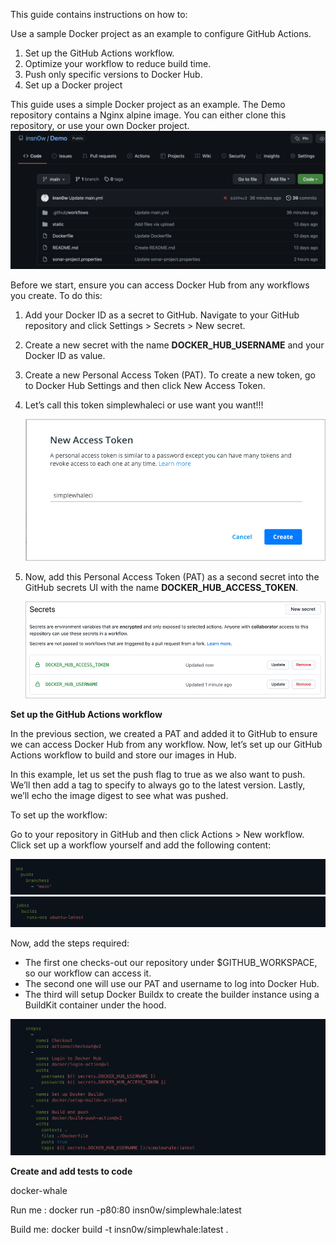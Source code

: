 This guide contains instructions on how to:

Use a sample Docker project as an example to configure GitHub Actions.

 1. Set up the GitHub Actions workflow.
 2. Optimize your workflow to reduce build time.
 3. Push only specific versions to Docker Hub.
 4. Set up a Docker project

This guide uses a simple Docker project as an example. The Demo repository contains a Nginx alpine image. You can either clone this repository, or use your own Docker project.
<img src="images/1.png" wight=200>

Before we start, ensure you can access Docker Hub from any workflows you create. 
To do this:

   1. Add your Docker ID as a secret to GitHub. Navigate to your GitHub repository and click Settings > Secrets > New secret.

   2. Create a new secret with the name **DOCKER_HUB_USERNAME** and your Docker ID as value.

   3. Create a new Personal Access Token (PAT). To create a new token, go to Docker Hub Settings and then click New Access Token.

   4. Let’s call this token simplewhaleci or use want you want!!!


         <img src="images/github-access-token.png">


   5. Now, add this Personal Access Token (PAT) as a second secret into the GitHub secrets UI with the name **DOCKER_HUB_ACCESS_TOKEN**.


         <img src="images/github-secrets.png">
         
         
   **Set up the GitHub Actions workflow**
   
In the previous section, we created a PAT and added it to GitHub to ensure we can access Docker Hub from any workflow. Now, let’s set up our GitHub Actions workflow to build and store our images in Hub.

In this example, let us set the push flag to true as we also want to push. We’ll then add a tag to specify to always go to the latest version. Lastly, we’ll echo the image digest to see what was pushed.

To set up the workflow:

Go to your repository in GitHub and then click Actions > New workflow.
Click set up a workflow yourself and add the following content:      

   <img src="images/2.png">     
   
   
   <img src="images/3.png"> 
   
   
Now, add the steps required:

   - The first one checks-out our repository under $GITHUB_WORKSPACE, so our workflow can access it.
   - The second one will use our PAT and username to log into Docker Hub.
   - The third will setup Docker Buildx to create the builder instance using a BuildKit container under the hood.

   <img src="images/4.png">     


**Create and add tests to code**


   
   
   
   

docker-whale

Run me : docker run -p80:80 insn0w/simplewhale:latest

Build me: docker build -t insn0w/simplewhale:latest .

